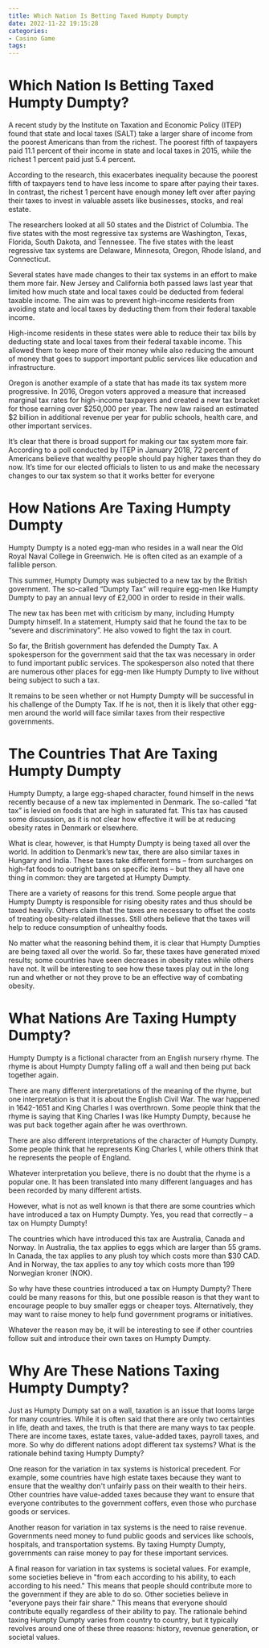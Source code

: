 ```yaml
---
title: Which Nation Is Betting Taxed Humpty Dumpty
date: 2022-11-22 19:15:28
categories:
- Casino Game
tags:
---
```



#  Which Nation Is Betting Taxed Humpty Dumpty?

A recent study by the Institute on Taxation and Economic Policy (ITEP) found that state and local taxes (SALT) take a larger share of income from the poorest Americans than from the richest. The poorest fifth of taxpayers paid 11.1 percent of their income in state and local taxes in 2015, while the richest 1 percent paid just 5.4 percent.

According to the research, this exacerbates inequality because the poorest fifth of taxpayers tend to have less income to spare after paying their taxes. In contrast, the richest 1 percent have enough money left over after paying their taxes to invest in valuable assets like businesses, stocks, and real estate.

The researchers looked at all 50 states and the District of Columbia. The five states with the most regressive tax systems are Washington, Texas, Florida, South Dakota, and Tennessee. The five states with the least regressive tax systems are Delaware, Minnesota, Oregon, Rhode Island, and Connecticut.

Several states have made changes to their tax systems in an effort to make them more fair. New Jersey and California both passed laws last year that limited how much state and local taxes could be deducted from federal taxable income. The aim was to prevent high-income residents from avoiding state and local taxes by deducting them from their federal taxable income.

High-income residents in these states were able to reduce their tax bills by deducting state and local taxes from their federal taxable income. This allowed them to keep more of their money while also reducing the amount of money that goes to support important public services like education and infrastructure.

Oregon is another example of a state that has made its tax system more progressive. In 2016, Oregon voters approved a measure that increased marginal tax rates for high-income taxpayers and created a new tax bracket for those earning over $250,000 per year. The new law raised an estimated $2 billion in additional revenue per year for public schools, health care, and other important services.

It’s clear that there is broad support for making our tax system more fair. According to a poll conducted by ITEP in January 2018, 72 percent of Americans believe that wealthy people should pay higher taxes than they do now. It’s time for our elected officials to listen to us and make the necessary changes to our tax system so that it works better for everyone

#  How Nations Are Taxing Humpty Dumpty

Humpty Dumpty is a noted egg-man who resides in a wall near the Old Royal Naval College in Greenwich. He is often cited as an example of a fallible person.

This summer, Humpty Dumpty was subjected to a new tax by the British government. The so-called “Dumpty Tax” will require egg-men like Humpty Dumpty to pay an annual levy of £2,000 in order to reside in their walls.

The new tax has been met with criticism by many, including Humpty Dumpty himself. In a statement, Humpty said that he found the tax to be “severe and discriminatory”. He also vowed to fight the tax in court.

So far, the British government has defended the Dumpty Tax. A spokesperson for the government said that the tax was necessary in order to fund important public services. The spokesperson also noted that there are numerous other places for egg-men like Humpty Dumpty to live without being subject to such a tax.

It remains to be seen whether or not Humpty Dumpty will be successful in his challenge of the Dumpty Tax. If he is not, then it is likely that other egg-men around the world will face similar taxes from their respective governments.

#  The Countries That Are Taxing Humpty Dumpty

Humpty Dumpty, a large egg-shaped character, found himself in the news recently because of a new tax implemented in Denmark. The so-called “fat tax” is levied on foods that are high in saturated fat. This tax has caused some discussion, as it is not clear how effective it will be at reducing obesity rates in Denmark or elsewhere.

What is clear, however, is that Humpty Dumpty is being taxed all over the world. In addition to Denmark’s new tax, there are also similar taxes in Hungary and India. These taxes take different forms – from surcharges on high-fat foods to outright bans on specific items – but they all have one thing in common: they are targeted at Humpty Dumpty.

There are a variety of reasons for this trend. Some people argue that Humpty Dumpty is responsible for rising obesity rates and thus should be taxed heavily. Others claim that the taxes are necessary to offset the costs of treating obesity-related illnesses. Still others believe that the taxes will help to reduce consumption of unhealthy foods.

No matter what the reasoning behind them, it is clear that Humpty Dumpties are being taxed all over the world. So far, these taxes have generated mixed results; some countries have seen decreases in obesity rates while others have not. It will be interesting to see how these taxes play out in the long run and whether or not they prove to be an effective way of combating obesity.

#  What Nations Are Taxing Humpty Dumpty?

Humpty Dumpty is a fictional character from an English nursery rhyme. The rhyme is about Humpty Dumpty falling off a wall and then being put back together again.

There are many different interpretations of the meaning of the rhyme, but one interpretation is that it is about the English Civil War. The war happened in 1642-1651 and King Charles I was overthrown. Some people think that the rhyme is saying that King Charles I was like Humpty Dumpty, because he was put back together again after he was overthrown.

There are also different interpretations of the character of Humpty Dumpty. Some people think that he represents King Charles I, while others think that he represents the people of England.

Whatever interpretation you believe, there is no doubt that the rhyme is a popular one. It has been translated into many different languages and has been recorded by many different artists.

However, what is not as well known is that there are some countries which have introduced a tax on Humpty Dumpty. Yes, you read that correctly – a tax on Humpty Dumpty!

The countries which have introduced this tax are Australia, Canada and Norway. In Australia, the tax applies to eggs which are larger than 55 grams. In Canada, the tax applies to any plush toy which costs more than $30 CAD. And in Norway, the tax applies to any toy which costs more than 199 Norwegian kroner (NOK).

So why have these countries introduced a tax on Humpty Dumpty? There could be many reasons for this, but one possible reason is that they want to encourage people to buy smaller eggs or cheaper toys. Alternatively, they may want to raise money to help fund government programs or initiatives.

Whatever the reason may be, it will be interesting to see if other countries follow suit and introduce their own taxes on Humpty Dumpty.

#  Why Are These Nations Taxing Humpty Dumpty?

Just as Humpty Dumpty sat on a wall, taxation is an issue that looms large for many countries. While it is often said that there are only two certainties in life, death and taxes, the truth is that there are many ways to tax people. There are income taxes, estate taxes, value-added taxes, payroll taxes, and more. So why do different nations adopt different tax systems? What is the rationale behind taxing Humpty Dumpty?

One reason for the variation in tax systems is historical precedent. For example, some countries have high estate taxes because they want to ensure that the wealthy don't unfairly pass on their wealth to their heirs. Other countries have value-added taxes because they want to ensure that everyone contributes to the government coffers, even those who purchase goods or services.

Another reason for variation in tax systems is the need to raise revenue. Governments need money to fund public goods and services like schools, hospitals, and transportation systems. By taxing Humpty Dumpty, governments can raise money to pay for these important services.

A final reason for variation in tax systems is societal values. For example, some societies believe in "from each according to his ability, to each according to his need." This means that people should contribute more to the government if they are able to do so. Other societies believe in "everyone pays their fair share." This means that everyone should contribute equally regardless of their ability to pay. The rationale behind taxing Humpty Dumpty varies from country to country, but it typically revolves around one of these three reasons: history, revenue generation, or societal values.